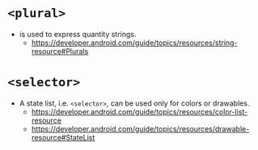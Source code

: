 # `<plural>`
* is used to express quantity strings.
  * https://developer.android.com/guide/topics/resources/string-resource#Plurals


# `<selector>`
* A state list, i.e. `<selector>`, can be used only for colors or drawables.
  * https://developer.android.com/guide/topics/resources/color-list-resource
  * https://developer.android.com/guide/topics/resources/drawable-resource#StateList
